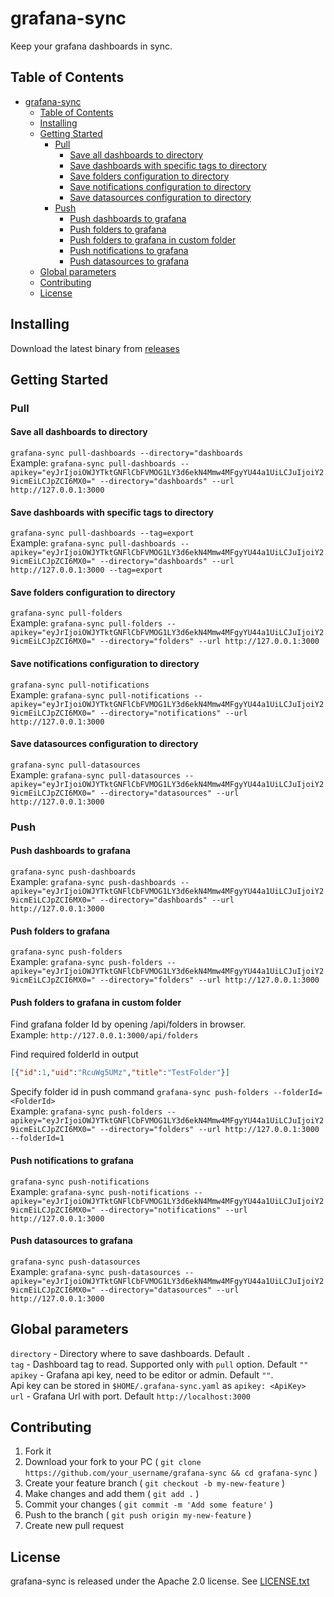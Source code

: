 # grafana-sync

Keep your grafana dashboards in sync.

## Table of Contents

- [grafana-sync](#grafana-sync)
  - [Table of Contents](#table-of-contents)
  - [Installing](#installing)
  - [Getting Started](#getting-started)
    - [Pull](#pull)
      - [Save all dashboards to directory](#save-all-dashboards-to-directory)
      - [Save dashboards with specific tags to directory](#save-dashboards-with-specific-tags-to-directory)
      - [Save folders configuration to directory](#save-folders-configuration-to-directory)
      - [Save notifications configuration to directory](#save-notifications-configuration-to-directory)
      - [Save datasources configuration to directory](#save-datasources-configuration-to-directory)
    - [Push](#push)
      - [Push dashboards to grafana](#push-dashboards-to-grafana)
      - [Push folders to grafana](#push-folders-to-grafana)
      - [Push folders to grafana in custom folder](#push-folders-to-grafana-in-custom-folder)
      - [Push notifications to grafana](#push-notifications-to-grafana)
      - [Push datasources to grafana](#push-datasources-to-grafana)
  - [Global parameters](#global-parameters)
  - [Contributing](#contributing)
  - [License](#license)

## Installing

Download the latest binary from [releases](https://github.com/mpostument/grafana-sync/releases)

## Getting Started

### Pull

#### Save all dashboards to directory

`grafana-sync pull-dashboards --directory="dashboards`  
Example:
 `grafana-sync pull-dashboards --apikey="eyJrIjoiOWJYTktGNFlCbFVMOG1LY3d6ekN4Mmw4MFgyYU44a1UiLCJuIjoiY29icmEiLCJpZCI6MX0=" --directory="dashboards" --url http://127.0.0.1:3000`

#### Save dashboards with specific tags to directory

`grafana-sync pull-dashboards --tag=export`  
Example:
 `grafana-sync pull-dashboards --apikey="eyJrIjoiOWJYTktGNFlCbFVMOG1LY3d6ekN4Mmw4MFgyYU44a1UiLCJuIjoiY29icmEiLCJpZCI6MX0=" --directory="dashboards" --url http://127.0.0.1:3000 --tag=export`  

#### Save folders configuration to directory

`grafana-sync pull-folders`  
Example:
 `grafana-sync pull-folders --apikey="eyJrIjoiOWJYTktGNFlCbFVMOG1LY3d6ekN4Mmw4MFgyYU44a1UiLCJuIjoiY29icmEiLCJpZCI6MX0=" --directory="folders" --url http://127.0.0.1:3000`  

#### Save notifications configuration to directory

`grafana-sync pull-notifications`  
Example:
 `grafana-sync pull-notifications --apikey="eyJrIjoiOWJYTktGNFlCbFVMOG1LY3d6ekN4Mmw4MFgyYU44a1UiLCJuIjoiY29icmEiLCJpZCI6MX0=" --directory="notifications" --url http://127.0.0.1:3000`  

#### Save datasources configuration to directory

`grafana-sync pull-datasources`  
Example:
 `grafana-sync pull-datasources --apikey="eyJrIjoiOWJYTktGNFlCbFVMOG1LY3d6ekN4Mmw4MFgyYU44a1UiLCJuIjoiY29icmEiLCJpZCI6MX0=" --directory="datasources" --url http://127.0.0.1:3000`  

### Push

#### Push dashboards to grafana

`grafana-sync push-dashboards`  
Example:
 `grafana-sync push-dashboards --apikey="eyJrIjoiOWJYTktGNFlCbFVMOG1LY3d6ekN4Mmw4MFgyYU44a1UiLCJuIjoiY29icmEiLCJpZCI6MX0=" --directory="dashboards" --url http://127.0.0.1:3000`

#### Push folders to grafana

`grafana-sync push-folders`  
Example:
 `grafana-sync push-folders --apikey="eyJrIjoiOWJYTktGNFlCbFVMOG1LY3d6ekN4Mmw4MFgyYU44a1UiLCJuIjoiY29icmEiLCJpZCI6MX0=" --directory="folders" --url http://127.0.0.1:3000`

#### Push folders to grafana in custom folder

Find grafana folder Id by opening /api/folders in browser.  
Example:
`http://127.0.0.1:3000/api/folders`

Find required folderId in output

```json
[{"id":1,"uid":"RcuWg5UMz","title":"TestFolder"}]
```

Specify folder id in push command
`grafana-sync push-folders --folderId=<FolderId>`  
Example:
 `grafana-sync push-folders --apikey="eyJrIjoiOWJYTktGNFlCbFVMOG1LY3d6ekN4Mmw4MFgyYU44a1UiLCJuIjoiY29icmEiLCJpZCI6MX0=" --directory="folders" --url http://127.0.0.1:3000 --folderId=1`

#### Push notifications to grafana

`grafana-sync push-notifications`  
Example:
 `grafana-sync push-notifications --apikey="eyJrIjoiOWJYTktGNFlCbFVMOG1LY3d6ekN4Mmw4MFgyYU44a1UiLCJuIjoiY29icmEiLCJpZCI6MX0=" --directory="notifications" --url http://127.0.0.1:3000`

#### Push datasources to grafana

`grafana-sync push-datasources`  
Example:
 `grafana-sync push-datasources --apikey="eyJrIjoiOWJYTktGNFlCbFVMOG1LY3d6ekN4Mmw4MFgyYU44a1UiLCJuIjoiY29icmEiLCJpZCI6MX0=" --directory="datasources" --url http://127.0.0.1:3000`

## Global parameters

`directory` - Directory where to save dashboards. Default `.`  
`tag` - Dashboard tag to read. Supported only with `pull` option. Default `""`  
`apikey` - Grafana api key, need to be editor or admin. Default `""`.  
Api key can be stored in `$HOME/.grafana-sync.yaml` as `apikey: <ApiKey>`  
`url` - Grafana Url with port. Default `http://localhost:3000`  

## Contributing

1. Fork it
2. Download your fork to your PC ( `git clone https://github.com/your_username/grafana-sync && cd grafana-sync` )
3. Create your feature branch ( `git checkout -b my-new-feature` )
4. Make changes and add them ( `git add .` )
5. Commit your changes ( `git commit -m 'Add some feature'` )
6. Push to the branch ( `git push origin my-new-feature` )
7. Create new pull request

## License

grafana-sync is released under the Apache 2.0 license. See [LICENSE.txt](https://github.com/mpostument/grafana-sync/blob/master/LICENSE)
